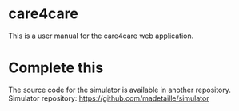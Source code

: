 care4care
=========

This is a user manual for the care4care web application. 

Complete this
=============

The source code for the simulator is available in another repository.
Simulator repository: https://github.com/madetaille/simulator

